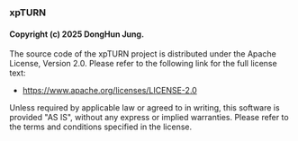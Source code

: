 ### xpTURN
#### Copyright (c) 2025 DongHun Jung.

The source code of the xpTURN project is distributed under the Apache License, Version 2.0.
Please refer to the following link for the full license text:
* https://www.apache.org/licenses/LICENSE-2.0

Unless required by applicable law or agreed to in writing,
this software is provided "AS IS", without any express or implied warranties.
Please refer to the terms and conditions specified in the license.